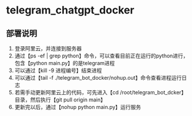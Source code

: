 # telegram_chatgpt_docker
## 部署说明
1. 登录阿里云，并连接到服务器
2. 通过【ps -ef | grep python】命令，可以查看目前正在运行的python进行，包含【python main.py】的是telegram进程
3. 可以通过【kill -9 进程编号】结束进程
4. 可以通过【tail -f ./telegram_bot_docker/nohup.out】命令查看进程运行日志
5. 若需手动更新阿里云上的代码，可先进入【cd /root/telegram_bot_dcker】目录，然后执行【git pull origin main】
6. 更新完以后，通过【nohup python main.py】运行服务